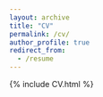 ```yaml
---
layout: archive
title: "CV"
permalink: /cv/
author_profile: true
redirect_from:
  - /resume
---
```


{% include CV.html %}